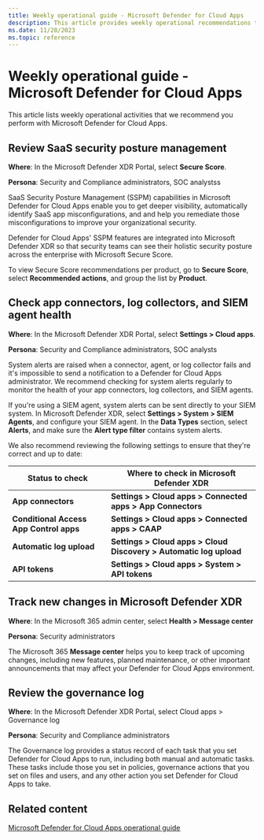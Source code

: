 ```yaml
---
title: Weekly operational guide - Microsoft Defender for Cloud Apps
description: This article provides weekly operational recommendations to help security operations teams to plan and run security activities.
ms.date: 11/28/2023
ms.topic: reference
---
```


# Weekly operational guide - Microsoft Defender for Cloud Apps

This article lists weekly operational activities that we recommend you perform with Microsoft Defender for Cloud Apps.

## Review SaaS security posture management

**Where**: In the Microsoft Defender XDR Portal, select **Secure Score**.

**Persona**: Security and Compliance administrators, SOC analystss

SaaS Security Posture Management (SSPM) capabilities in Microsoft Defender for Cloud Apps enable you to get deeper visibility, automatically identify SaaS app misconfigurations, and and help you remediate those misconfigurations to improve your organizational security. 

Defender for Cloud Apps' SSPM features are integrated into Microsoft Defender XDR so that security teams can see their holistic security posture across the enterprise with Microsoft Secure Score.

To view Secure Score recommendations per product, go to **Secure Score**, select **Recommended actions**, and group the list by **Product**.

## Check app connectors, log collectors, and SIEM agent health

<!--in the overview this is in daily?-->
**Where**: In the Microsoft Defender XDR Portal, select **Settings > Cloud apps**.

**Persona**: Security and Compliance administrators, SOC analysts

System alerts are raised when a connector, agent, or log collector fails and it's impossible to send a notification to a Defender for Cloud Apps administrator. We recommend checking for system alerts regularly to monitor the health of your app connectors, log collectors, and SIEM agents.

If you're using a SIEM agent, system alerts can be sent directly to your SIEM system. In Microsoft Defender XDR, select **Settings > System > SIEM Agents**, and configure your SIEM agent. In the **Data Types** section, select **Alerts**, and make sure the **Alert type filter** contains system alerts.

We also recommend reviewing the following settings to ensure that they're correct and up to date:

|Status to check  |Where to check in Microsoft Defender XDR  |
|---------|---------|
|**App connectors**     |  **Settings > Cloud apps > Connected apps > App Connectors**       |
|**Conditional Access App Control apps**     |  **Settings > Cloud apps > Connected apps > CAAP**       |
|**Automatic log upload**     | **Settings > Cloud apps > Cloud Discovery > Automatic log upload**        |
|**API tokens**     |  **Settings > Cloud apps > System > API tokens**       |

## Track new changes in Microsoft Defender XDR

**Where**: In the Microsoft 365 admin center, select **Health > Message center**

**Persona**: Security administrators

The Microsoft 365 **Message center** helps you to keep track of upcoming changes, including new features, planned maintenance, or other important announcements that may affect your Defender for Cloud Apps environment.

<!--For more information, see XREF. <!--add xref-->

## Review the governance log

**Where**: In the Microsoft Defender XDR Portal, select Cloud apps > Governance log

**Persona**: Security and Compliance administrators 

The Governance log provides a status record of each task that you set Defender for Cloud Apps to run, including both manual and automatic tasks. These tasks include those you set in policies, governance actions that you set on files and users, and any other action you set Defender for Cloud Apps to take.

<!--For more information, see XREF. Full list of Governance log<!--add xref-->

## Related content

[Microsoft Defender for Cloud Apps operational guide](mda-ops-guide.md)
